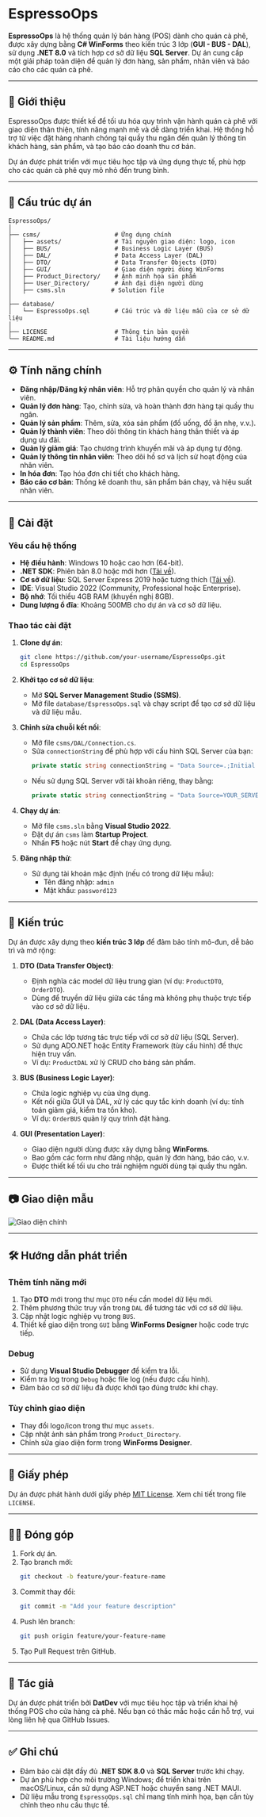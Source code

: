 # EspressoOps

**EspressoOps** là hệ thống quản lý bán hàng (POS) dành cho quán cà phê, được xây dựng bằng **C# WinForms** theo kiến trúc 3 lớp (**GUI - BUS - DAL**), sử dụng **.NET 8.0** và tích hợp cơ sở dữ liệu **SQL Server**. Dự án cung cấp một giải pháp toàn diện để quản lý đơn hàng, sản phẩm, nhân viên và báo cáo cho các quán cà phê.

---

## 📖 Giới thiệu

EspressoOps được thiết kế để tối ưu hóa quy trình vận hành quán cà phê với giao diện thân thiện, tính năng mạnh mẽ và dễ dàng triển khai. Hệ thống hỗ trợ từ việc đặt hàng nhanh chóng tại quầy thu ngân đến quản lý thông tin khách hàng, sản phẩm, và tạo báo cáo doanh thu cơ bản.

Dự án được phát triển với mục tiêu học tập và ứng dụng thực tế, phù hợp cho các quán cà phê quy mô nhỏ đến trung bình.

---

## 📁 Cấu trúc dự án

```
EspressoOps/
│
├── csms/                     # Ứng dụng chính
│   ├── assets/               # Tài nguyên giao diện: logo, icon
│   ├── BUS/                  # Business Logic Layer (BUS)
│   ├── DAL/                  # Data Access Layer (DAL)
│   ├── DTO/                  # Data Transfer Objects (DTO)
│   ├── GUI/                  # Giao diện người dùng WinForms
│   ├── Product_Directory/    # Ảnh minh họa sản phẩm
│   ├── User_Directory/       # Ảnh đại diện người dùng
│   ├── csms.sln             # Solution file
│
├── database/
│   └── EspressoOps.sql       # Cấu trúc và dữ liệu mẫu của cơ sở dữ liệu
│
├── LICENSE                   # Thông tin bản quyền
└── README.md                 # Tài liệu hướng dẫn
```

---

## ⚙️ Tính năng chính

- **Đăng nhập/Đăng ký nhân viên**: Hỗ trợ phân quyền cho quản lý và nhân viên.
- **Quản lý đơn hàng**: Tạo, chỉnh sửa, và hoàn thành đơn hàng tại quầy thu ngân.
- **Quản lý sản phẩm**: Thêm, sửa, xóa sản phẩm (đồ uống, đồ ăn nhẹ, v.v.).
- **Quản lý thành viên**: Theo dõi thông tin khách hàng thân thiết và áp dụng ưu đãi.
- **Quản lý giảm giá**: Tạo chương trình khuyến mãi và áp dụng tự động.
- **Quản lý thông tin nhân viên**: Theo dõi hồ sơ và lịch sử hoạt động của nhân viên.
- **In hóa đơn**: Tạo hóa đơn chi tiết cho khách hàng.
- **Báo cáo cơ bản**: Thống kê doanh thu, sản phẩm bán chạy, và hiệu suất nhân viên.

---

## 🚀 Cài đặt

### Yêu cầu hệ thống

- **Hệ điều hành**: Windows 10 hoặc cao hơn (64-bit).
- **.NET SDK**: Phiên bản 8.0 hoặc mới hơn ([Tải về](https://dotnet.microsoft.com/en-us/download/dotnet/8.0)).
- **Cơ sở dữ liệu**: SQL Server Express 2019 hoặc tương thích ([Tải về](https://www.microsoft.com/en-us/sql-server/sql-server-downloads)).
- **IDE**: Visual Studio 2022 (Community, Professional hoặc Enterprise).
- **Bộ nhớ**: Tối thiểu 4GB RAM (khuyến nghị 8GB).
- **Dung lượng ổ đĩa**: Khoảng 500MB cho dự án và cơ sở dữ liệu.

### Thao tác cài đặt

1. **Clone dự án**:
   ```bash
   git clone https://github.com/your-username/EspressoOps.git
   cd EspressoOps
   ```

2. **Khởi tạo cơ sở dữ liệu**:
   - Mở **SQL Server Management Studio (SSMS)**.
   - Mở file `database/EspressoOps.sql` và chạy script để tạo cơ sở dữ liệu và dữ liệu mẫu.

3. **Chỉnh sửa chuỗi kết nối**:
   - Mở file `csms/DAL/Connection.cs`.
   - Sửa `connectionString` để phù hợp với cấu hình SQL Server của bạn:
     ```csharp
     private static string connectionString = "Data Source=.;Initial Catalog=EspressoOps;Integrated Security=True";
     ```
   - Nếu sử dụng SQL Server với tài khoản riêng, thay bằng:
     ```csharp
     private static string connectionString = "Data Source=YOUR_SERVER_NAME;Initial Catalog=EspressoOps;User Id=YOUR_USERNAME;Password=YOUR_PASSWORD;";
     ```

4. **Chạy dự án**:
   - Mở file `csms.sln` bằng **Visual Studio 2022**.
   - Đặt dự án `csms` làm **Startup Project**.
   - Nhấn **F5** hoặc nút **Start** để chạy ứng dụng.

5. **Đăng nhập thử**:
   - Sử dụng tài khoản mặc định (nếu có trong dữ liệu mẫu):
     - Tên đăng nhập: `admin`
     - Mật khẩu: `password123`

---

## 🧱 Kiến trúc

Dự án được xây dựng theo **kiến trúc 3 lớp** để đảm bảo tính mô-đun, dễ bảo trì và mở rộng:

1. **DTO (Data Transfer Object)**:
   - Định nghĩa các model dữ liệu trung gian (ví dụ: `ProductDTO`, `OrderDTO`).
   - Dùng để truyền dữ liệu giữa các tầng mà không phụ thuộc trực tiếp vào cơ sở dữ liệu.

2. **DAL (Data Access Layer)**:
   - Chứa các lớp tương tác trực tiếp với cơ sở dữ liệu (SQL Server).
   - Sử dụng ADO.NET hoặc Entity Framework (tùy cấu hình) để thực hiện truy vấn.
   - Ví dụ: `ProductDAL` xử lý CRUD cho bảng sản phẩm.

3. **BUS (Business Logic Layer)**:
   - Chứa logic nghiệp vụ của ứng dụng.
   - Kết nối giữa GUI và DAL, xử lý các quy tắc kinh doanh (ví dụ: tính toán giảm giá, kiểm tra tồn kho).
   - Ví dụ: `OrderBUS` quản lý quy trình đặt hàng.

4. **GUI (Presentation Layer)**:
   - Giao diện người dùng được xây dựng bằng **WinForms**.
   - Bao gồm các form như đăng nhập, quản lý đơn hàng, báo cáo, v.v.
   - Được thiết kế tối ưu cho trải nghiệm người dùng tại quầy thu ngân.

---

## 📷 Giao diện mẫu

![Giao diện chính](csms/assets/AUBERT.png)

---

## 🛠️ Hướng dẫn phát triển

### Thêm tính năng mới

1. Tạo **DTO** mới trong thư mục `DTO` nếu cần model dữ liệu mới.
2. Thêm phương thức truy vấn trong `DAL` để tương tác với cơ sở dữ liệu.
3. Cập nhật logic nghiệp vụ trong `BUS`.
4. Thiết kế giao diện trong `GUI` bằng **WinForms Designer** hoặc code trực tiếp.

### Debug

- Sử dụng **Visual Studio Debugger** để kiểm tra lỗi.
- Kiểm tra log trong `Debug` hoặc file log (nếu được cấu hình).
- Đảm bảo cơ sở dữ liệu đã được khởi tạo đúng trước khi chạy.

### Tùy chỉnh giao diện

- Thay đổi logo/icon trong thư mục `assets`.
- Cập nhật ảnh sản phẩm trong `Product_Directory`.
- Chỉnh sửa giao diện form trong **WinForms Designer**.

---

## 📜 Giấy phép

Dự án được phát hành dưới giấy phép [MIT License](LICENSE). Xem chi tiết trong file `LICENSE`.

---

## 👨‍💻 Đóng góp

1. Fork dự án.
2. Tạo branch mới:
   ```bash
   git checkout -b feature/your-feature-name
   ```
3. Commit thay đổi:
   ```bash
   git commit -m "Add your feature description"
   ```
4. Push lên branch:
   ```bash
   git push origin feature/your-feature-name
   ```
5. Tạo Pull Request trên GitHub.

---

## 🙏 Tác giả

Dự án được phát triển bởi **DatDev** với mục tiêu học tập và triển khai hệ thống POS cho cửa hàng cà phê. Nếu bạn có thắc mắc hoặc cần hỗ trợ, vui lòng liên hệ qua GitHub Issues.

---

## ✅ Ghi chú

- Đảm bảo cài đặt đầy đủ **.NET SDK 8.0** và **SQL Server** trước khi chạy.
- Dự án phù hợp cho môi trường Windows; để triển khai trên macOS/Linux, cần sử dụng ASP.NET hoặc chuyển sang .NET MAUI.
- Dữ liệu mẫu trong `EspressoOps.sql` chỉ mang tính minh họa, bạn cần tùy chỉnh theo nhu cầu thực tế.